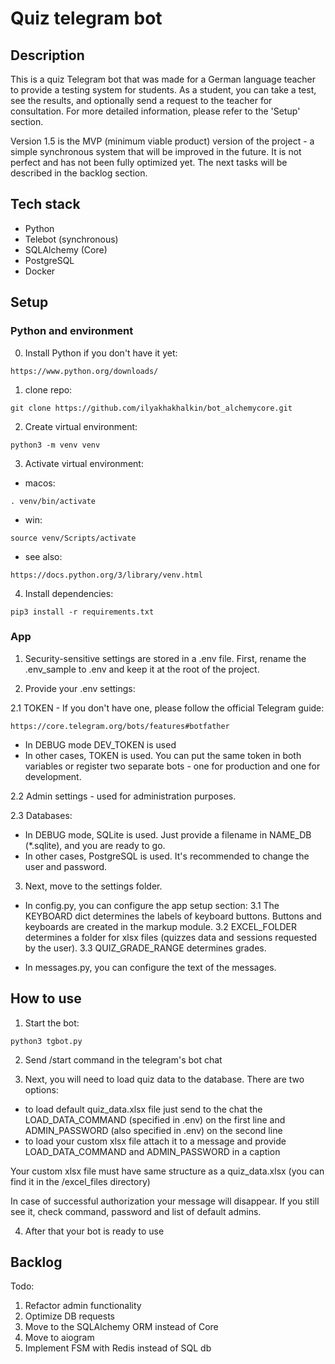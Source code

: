 # Quiz telegram bot
## Description
This is a quiz Telegram bot that was made for a German language teacher to provide a testing system for students. As a student, you can take a test, see the results, and optionally send a request to the teacher for consultation. For more detailed information, please refer to the 'Setup' section.

Version 1.5 is the MVP (minimum viable product) version of the project - a simple synchronous system that will be improved in the future. It is not perfect and has not been fully optimized yet. The next tasks will be described in the backlog section.

## Tech stack
- Python
- Telebot (synchronous)
- SQLAlchemy (Core)
- PostgreSQL
- Docker

## Setup
### Python and environment
0. Install Python if you don't have it yet:
```
https://www.python.org/downloads/
```

1. clone repo:
```
git clone https://github.com/ilyakhakhalkin/bot_alchemycore.git
```

2. Create virtual environment:
```
python3 -m venv venv
```

3. Activate virtual environment:
- macos:
```
. venv/bin/activate
```

- win:
```
source venv/Scripts/activate
```

- see also:
```
https://docs.python.org/3/library/venv.html
```

4. Install dependencies:
```
pip3 install -r requirements.txt
```


### App
1. Security-sensitive settings are stored in a .env file. First, rename the .env_sample to .env and keep it at the root of the project.

2. Provide your .env settings:

2.1 TOKEN - If you don't have one, please follow the official Telegram guide:
```
https://core.telegram.org/bots/features#botfather
```
- In DEBUG mode DEV_TOKEN is used
- In other cases, TOKEN is used.
You can put the same token in both variables or register two separate bots - one for production and one for development.

2.2 Admin settings - used for administration purposes.

2.3 Databases:
- In DEBUG mode, SQLite is used. Just provide a filename in NAME_DB (*.sqlite), and you are ready to go.
- In other cases, PostgreSQL is used. It's recommended to change the user and password.

3. Next, move to the settings folder.

- In config.py, you can configure the app setup section:
3.1 The KEYBOARD dict determines the labels of keyboard buttons. Buttons and keyboards are created in the markup module.
3.2 EXCEL_FOLDER determines a folder for xlsx files (quizzes data and sessions requested by the user).
3.3 QUIZ_GRADE_RANGE determines grades.

- In messages.py, you can configure the text of the messages.


## How to use
1. Start the bot:
```
python3 tgbot.py
```

2. Send /start command in the telegram's bot chat

3. Next, you will need to load quiz data to the database. There are two options:
- to load default quiz_data.xlsx file just send to the chat the LOAD_DATA_COMMAND (specified in .env) on the first line and ADMIN_PASSWORD (also specified in .env) on the second line
- to load your custom xlsx file attach it to a message and provide LOAD_DATA_COMMAND and ADMIN_PASSWORD in a caption

Your custom xlsx file must have same structure as a quiz_data.xlsx (you can find it in the /excel_files directory)

In case of successful authorization your message will disappear. If you still see it, check command, password and list of default admins.

4. After that your bot is ready to use


## Backlog
Todo:
1. Refactor admin functionality
2. Optimize DB requests
3. Move to the SQLAlchemy ORM instead of Core
4. Move to aiogram
5. Implement FSM with Redis instead of SQL db